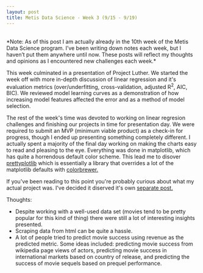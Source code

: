 ```yaml
---
layout: post
title: Metis Data Science - Week 3 (9/15 - 9/19)
---
```

<br>
*Note: As of this post I am actually already in the 10th week of the Metis Data Science program. I’ve been writing down notes each week, but I haven’t put them anywhere until now. These posts will reflect my thoughts and opinions as I encountered new challenges each week.*

<br>

This week culminated in a presentation of Project Luther.  We started the week off with more in-depth discussion of linear regression and it's evaluation metrics (over/underfitting, cross-validation, adjusted R<sup>2</sup>, AIC, BIC). We reviewed model learning curves as a demonstration of how increasing model features affected the error and as a method of model selection. 

The rest of the week's time was devoted to working on linear regresion challenges and finishing our projects in time for presentation day. We were required to submit an MVP (minimum viable product) as a check-in for progress, though I ended up presenting something completely different. I actually spent a majority of the final day working on making the charts easy to read and pleasing to the eye. Everything was done in matplotlib, which has quite a horrendous default color scheme. This lead me to disover [prettyplotlib](http://blog.olgabotvinnik.com/prettyplotlib/) which is essentially a library that overrides a lot of the matplotlib defaults with [colorbrewer.](http://colorbrewer2.org)

If you've been reading to this point you're probably curious about what my actual project was. I've decided it diserved it's own [separate post.](/luther/)

Thoughts:

* Despite working with a well-used data set (movies tend to be pretty popular for this kind of thing) there were still a lot of interesting insights presented.
* Scraping data from html can be quite a hassle.
* A lot of people tried to predict movie success using revenue as the predicted metric. Some ideas included: predicting movie success from wikipedia page views of actors, predicting movie success in international markets based on country of release, and predicting the success of movie sequels based on prequel performance.
